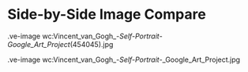 # Side-by-Side Image Compare

.ve-image  wc:Vincent_van_Gogh_-_Self-Portrait_-_Google_Art_Project_(454045).jpg

.ve-image  wc:Vincent_van_Gogh_-_Self-Portrait_-_Google_Art_Project.jpg